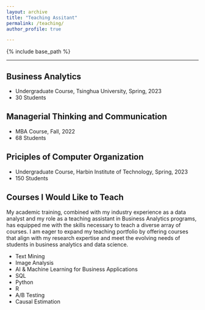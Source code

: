```yaml
---
layout: archive
title: "Teaching Assitant"
permalink: /teaching/
author_profile: true

---
```


{% include base_path %}

---

Business Analytics
------
* Undergraduate Course, Tsinghua University, Spring, 2023
* 30 Students

Managerial Thinking and Communication
-----
* MBA Course, Fall, 2022
* 68 Students
  
Priciples of Computer Organization
-----
* Undergraduate Course, Harbin Institute of Technology, Spring, 2023
* 150 Students


Courses I Would Like to Teach
-----
My academic training, combined with my industry experience as a data analyst and my role as a teaching assistant in Business Analytics programs, has equipped me with the skills necessary to teach a diverse array of courses. I am eager to expand my teaching portfolio by offering courses that align with my research expertise and meet the evolving needs of students in business analytics and data science. 

* Text Mining
* Image Analysis
* AI & Machine Learning for Business Applications
* SQL
* Python
* R
* A/B Testing
* Causal Estimation


